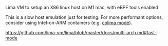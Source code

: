 Lima VM to setup an X86 linux host on M1 mac, with eBPF tools enabled

This is a slow host emulation just for testing. For more performant options, consider using
Intel-on-ARM containers (e.g. [colima mode](../colima-x86/)).

https://github.com/lima-vm/lima/blob/master/docs/multi-arch.md#fast-mode
